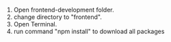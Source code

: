 1. Open frontend-development folder.
2. change directory to "frontend".
3. Open Terminal.
4. run command "npm install" to download all packages